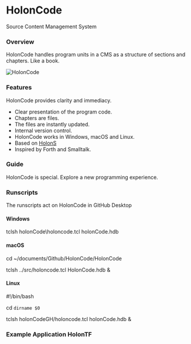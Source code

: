 # HolonCode

Source Content Management System

### Overview
HolonCode handles program units in a CMS as a structure of sections and chapters. 
Like a book.  


![HolonCode](https://www.holonforth.com/images/holoncode1.jpg)


### Features
HolonCode provides clarity and immediacy.

* Clear presentation of the program code.
* Chapters are files. 
* The files are instantly updated.
* Internal version control.
* HolonCode works in Windows, macOS and Linux.
* Based on [HolonS](https://www.holonforth.com/holons.html)
* Inspired by Forth and Smalltalk.

### Guide
HolonCode is special. Explore a new programming experience.

### Runscripts
The runscripts act on HolonCode in GitHub Desktop

#### Windows
tclsh holonCode\holoncode.tcl holonCode.hdb

#### macOS
cd ~/documents/Github/HolonCode/HolonCode  

tclsh ../src/holoncode.tcl HolonCode.hdb &

#### Linux
#!/bin/bash  

cd `dirname $0`  

tclsh holonCodeGH/holoncode.tcl holonCode.hdb &



### Example Application HolonTF


